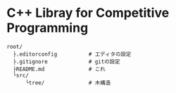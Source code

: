 # C++ Libray for Competitive Programming

```
root/
  ├.editorconfig          # エディタの設定
  ├.gitignore             # gitの設定
  ├README.md              # これ
  └src/
      └tree/              # 木構造
```
